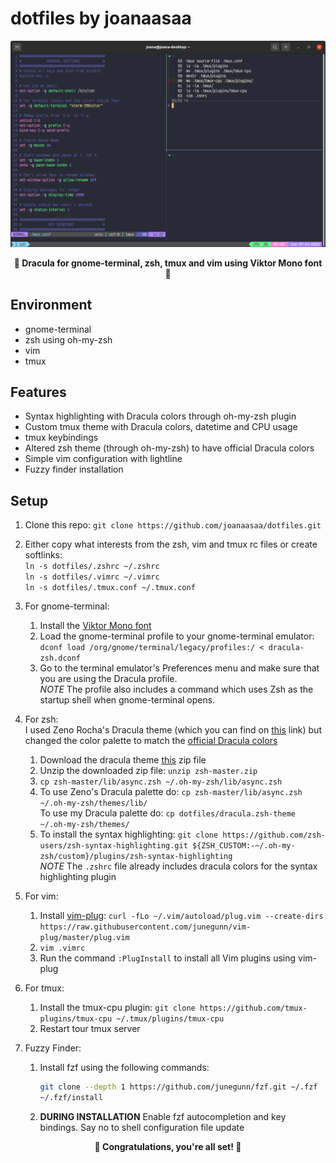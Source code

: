 # dotfiles by joanaasaa

![A very Dracula screenshot](resources/screenshot.png "A very Dracula screenshot")
**<p align="center">🧛 Dracula for gnome-terminal, zsh, tmux and vim using Viktor Mono font 🧛</p>**

## Environment

- gnome-terminal
- zsh using oh-my-zsh
- vim
- tmux

## Features

- Syntax highlighting with Dracula colors through oh-my-zsh plugin
- Custom tmux theme with Dracula colors, datetime and CPU usage
- tmux keybindings
- Altered zsh theme (through oh-my-zsh) to have official Dracula colors
- Simple vim configuration with lightline
- Fuzzy finder installation

## Setup

1. Clone this repo: `git clone https://github.com/joanaasaa/dotfiles.git` 

2. Either copy what interests from the zsh, vim and tmux rc files or create softlinks:\
`ln -s dotfiles/.zshrc ~/.zshrc` \
`ln -s dotfiles/.vimrc ~/.vimrc` \
`ln -s dotfiles/.tmux.conf ~/.tmux.conf`

3. For gnome-terminal:
    1. Install the [Viktor Mono font](https://rubjo.github.io/victor-mono/)
    2. Load the gnome-terminal profile to your gnome-terminal emulator: `dconf load /org/gnome/terminal/legacy/profiles:/ < dracula-zsh.dconf`
    3. Go to the terminal emulator's Preferences menu and make sure that you are using the Dracula profile.\
    _NOTE_ The profile also includes a command which uses Zsh as the startup shell when gnome-terminal opens.

4. For zsh:\
I used Zeno Rocha's Dracula theme (which you can find on [this](https://draculatheme.com/zsh) link) but changed the color palette to match the [official Dracula colors](https://draculatheme.com/contribute#color-palette)
    1. Download the dracula theme [this](https://github.com/dracula/zsh/archive/master.zip) zip file
    2. Unzip the downloaded zip file: `unzip zsh-master.zip`
    3. `cp zsh-master/lib/async.zsh ~/.oh-my-zsh/lib/async.zsh`
    4. To use Zeno's Dracula palette do: `cp zsh-master/lib/async.zsh ~/.oh-my-zsh/themes/lib/`\
    To use my Dracula palette do: `cp dotfiles/dracula.zsh-theme ~/.oh-my-zsh/themes/`
    5. To install the syntax highlighting: `git clone https://github.com/zsh-users/zsh-syntax-highlighting.git ${ZSH_CUSTOM:-~/.oh-my-zsh/custom}/plugins/zsh-syntax-highlighting`\
    _NOTE_ The `.zshrc` file already includes dracula colors for the syntax highlighting plugin

5. For vim:
    1. Install [vim-plug](https://github.com/junegunn/vim-plug): `curl -fLo ~/.vim/autoload/plug.vim --create-dirs https://raw.githubusercontent.com/junegunn/vim-plug/master/plug.vim`
    2. `vim .vimrc`
    3. Run the command `:PlugInstall` to install all Vim plugins using vim-plug

6. For tmux:
    1. Install the tmux-cpu plugin: `git clone https://github.com/tmux-plugins/tmux-cpu ~/.tmux/plugins/tmux-cpu`
    2. Restart tour tmux server

7. Fuzzy Finder:
    1. Install fzf using the following commands:
        ```sh
        git clone --depth 1 https://github.com/junegunn/fzf.git ~/.fzf
        ~/.fzf/install
        ```
    2. **DURING INSTALLATION** Enable fzf autocompletion and key bindings. Say no to shell configuration file update
    
      

**<p align="center">🎉 Congratulations, you're all set! 🎉</p>**